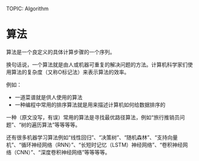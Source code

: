 TOPIC: Algorithm

# 算法

算法是一个良定义的具体计算步骤的一个序列。

换句话说，一个算法就是由人或机器可重复的解决问题的方法。计算机科学家们使用算法的复杂度（又称O标记法）来表示算法的效率。

例如：

- 一道菜谱就是供人使用的算法
- 一种编程中常用的排序算法就是用来描述计算机如何给数据排序的

一种（原文没写，有误）常用的算法是寻找最优路径算法，例如“旅行推销员问题”、“树的遍历算法”等等等等。

还有很多机器学习算法例如“线性回归”、“决策树”、“随机森林”、“支持向量机”、“循环神经网络（RNN）”、“长短时记忆（LSTM）神经网络”、“卷积神经网络（CNN）”、“深度卷积神经网络”等等等等。
